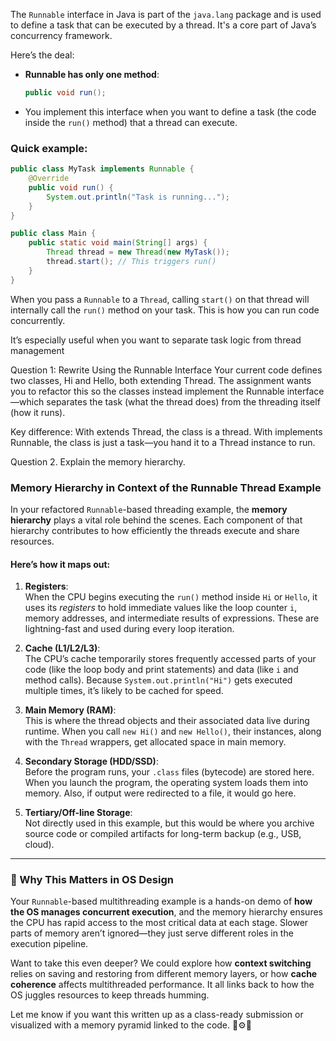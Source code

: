 The `Runnable` interface in Java is part of the `java.lang` package and is used to define a task that can be executed by a thread. It's a core part of Java’s concurrency framework.

Here’s the deal:

- **Runnable has only one method**:

  ```java
  public void run();
  ```

- You implement this interface when you want to define a task (the code inside the `run()` method) that a thread can execute.

### Quick example:

```java
public class MyTask implements Runnable {
    @Override
    public void run() {
        System.out.println("Task is running...");
    }
}

public class Main {
    public static void main(String[] args) {
        Thread thread = new Thread(new MyTask());
        thread.start(); // This triggers run()
    }
}
```

When you pass a `Runnable` to a `Thread`, calling `start()` on that thread will internally call the `run()` method on your task. This is how you can run code concurrently.

It’s especially useful when you want to separate task logic from thread management

Question 1: Rewrite Using the Runnable Interface
Your current code defines two classes, Hi and Hello, both extending Thread. The assignment wants you to refactor this so the classes instead implement the Runnable interface—which separates the task (what the thread does) from the threading itself (how it runs).

Key difference:
With extends Thread, the class is a thread.
With implements Runnable, the class is just a task—you hand it to a Thread instance to run.

Question 2. Explain the memory hierarchy.

### **Memory Hierarchy in Context of the Runnable Thread Example**

In your refactored `Runnable`-based threading example, the **memory hierarchy** plays a vital role behind the scenes. Each component of that hierarchy contributes to how efficiently the threads execute and share resources.

#### Here’s how it maps out:

1. **Registers**:  
   When the CPU begins executing the `run()` method inside `Hi` or `Hello`, it uses its _registers_ to hold immediate values like the loop counter `i`, memory addresses, and intermediate results of expressions. These are lightning-fast and used during every loop iteration.

2. **Cache (L1/L2/L3)**:  
   The CPU’s cache temporarily stores frequently accessed parts of your code (like the loop body and print statements) and data (like `i` and method calls). Because `System.out.println("Hi")` gets executed multiple times, it’s likely to be cached for speed.

3. **Main Memory (RAM)**:  
   This is where the thread objects and their associated data live during runtime. When you call `new Hi()` and `new Hello()`, their instances, along with the `Thread` wrappers, get allocated space in main memory.

4. **Secondary Storage (HDD/SSD)**:  
   Before the program runs, your `.class` files (bytecode) are stored here. When you launch the program, the operating system loads them into memory. Also, if output were redirected to a file, it would go here.

5. **Tertiary/Off-line Storage**:  
   Not directly used in this example, but this would be where you archive source code or compiled artifacts for long-term backup (e.g., USB, cloud).

---

### 🎯 Why This Matters in OS Design

Your `Runnable`-based multithreading example is a hands-on demo of **how the OS manages concurrent execution**, and the memory hierarchy ensures the CPU has rapid access to the most critical data at each stage. Slower parts of memory aren’t ignored—they just serve different roles in the execution pipeline.

Want to take this even deeper? We could explore how **context switching** relies on saving and restoring from different memory layers, or how **cache coherence** affects multithreaded performance. It all links back to how the OS juggles resources to keep threads humming.

Let me know if you want this written up as a class-ready submission or visualized with a memory pyramid linked to the code. 🧠⚙️📝
